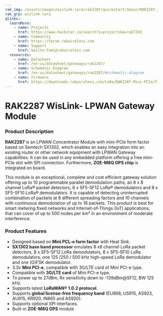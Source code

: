 ```yaml
---
rak_img: /assets/images/wislink-lora/rak2287/quickstart/1main/RAK2287.jpg
rak_grp: wislink-lora
qlinks:
  learnMore:
    - name: Projects
      href: https://www.hackster.io/search?i=projects&q=rak7243
    - name: Community
      href: https://forum.rakwireless.com
    - name: Support
      href: mailto:fomi@rakwireless.com
  resources:
    - name: Datasheet
      href: /en-us/datasheet/gateways/rak2287/
    - name: Schematic Diagram
      href: /en-us/datasheet/gateways/rak2287/#schematic-diagram
    - name: Firmware
      href: https://downloads.rakwireless.com/LoRa/RAK2287-Mini-PCIe/Firmware/
---
```


# RAK2287 WisLink- LPWAN Gateway Module

<rk-img
  src="/assets/images/wislink-lora/rak2287/datasheet/overview/aprgtyyf6arxkxu7rjyl.jpg"
  width="50%"
  caption="RAK2287 WisLink- LPWAN Gateway Module"
/>

### Product Description

**RAK2287** is an LPWAN Concentrator Module with mini-PCIe form factor based on Semtech SX1302, which enables an easy integration into an existing router or other network equipment with LPWAN Gateway capabilities. It can be used in any embedded platform offering a free mini-PCIe slot with SPI connection. Furthermore, **ZOE-M8Q GPS chip** is integrated on board.

This module is an exceptional, complete and cost efficient gateway solution offering up to 10 programmable parallel demodulation paths, an 8 x 8 channel LoRa® packet detectors, 8 x SF5-SF12 LoRa® demodulators and 8 x SF5-SF10 LoRa® demodulators. It is capable of detecting uninterrupted combination of packets at 8 different spreading factors and 10 channels with continuous demodulation of up to 16 packets. This product is best for smart metering fixed networks and Internet-of-Things (IoT) applications, that can cover of up to 500 nodes per km² in an environment of moderate interference.

<rk-btn
  src="../quickstart/"
  label="Get Started with RAK2287 WisLink- LPWAN Gateway Module"
/>

<rk-quick-links :params="$frontmatter.qlinks" />

### Product Features

- Designed based on **Mini PCL-e form factor** with Heat Sink.
- **SX1302 base band processor** emulates 8 x8 channel LoRa packet detectors, 8 x SF5-SF12 LoRa demodulators, 8 x SF5-SF10 LoRa demodulators, one 125 /250 / 500 kHz high-speed LoRa demodulator and one (G)FSK demodulator.
- 3.3v **Mini PCI-e**, compatible with 3G/LTE card of Mini PCI-e type.
- Compatible with **3G/LTE card** of Mini PCI-e type.
- Tx power up to 27dBm, Rx sensitivity down to -139dBm@SF12, BW 125 kHz.
- Supports latest **LoRaWAN® 1.0.2 protocol**.
- Supports **global license-free frequency band** (EU868, US915, AS923, AU915, KR920, IN865 and AS920).
- Supports optional SPI interfaces.
- Built-in **ZOE-M8Q GPS** module

<rk-btn
  src="https://store.rakwireless.com/products/rak2287-lpwan-gateway-concentrator-module/"
  label="Buy a RAK2287 LPWAN Concentrator Module"
  _blank
/>
